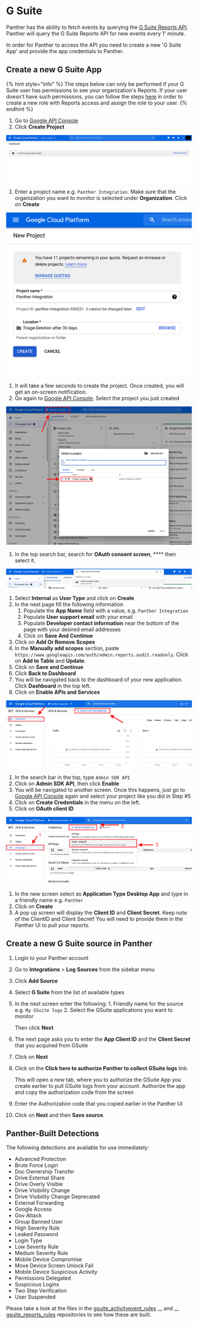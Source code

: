 # G Suite

Panther has the ability to fetch events by querying the [G Suite Reports API](https://developers.google.com/admin-sdk/reports/v1/get-start/getting-started). Panther will query the G Suite Reports API for new events every 1' minute.

In order for Panther to access the API you need to create a new 'G Suite App' and provide the app credentials to Panther.

## Create a new G Suite App

{% hint style="info" %}
The steps below can only be performed if your G Suite user has permissions to see your organization's Reports. If your user doesn't have such permissions, you can follow the steps [here](https://support.google.com/a/answer/2406043) in order to create a new role with Reports access and assign the role to your user.
{% endhint %}

1. Go to [Google API Console](https://console.developers.google.com/project)
2. Click **Create Project**

![](<../../.gitbook/assets/Screen Shot 2021-10-26 at 2.22.33 PM.png>)

1. Enter a project name e.g. `Panther Integration`. Make sure that the organization you want to monitor is selected under **Organization**. Click on **Create**

![](<../../.gitbook/assets/Screen Shot 2021-10-26 at 2.27.19 PM.png>)

1. It will take a few seconds to create the project. Once created, you will get an on-screen notification.
2. Go again to [Google API Console](https://console.developers.google.com). Select the project you just created

![](<../../.gitbook/assets/Screen Shot 2021-10-26 at 2.32.13 PM.png>)

1. In the top search bar, search for **OAuth consent screen**, **** then select it.

![](<../../.gitbook/assets/Screen Shot 2021-10-26 at 2.37.45 PM.png>)

1. Select **Internal** as **User Type** and click on **Create**
2. In the next page fill the following information
   1. Populate the **App Name** field with a value, e.g. `Panther Integration`
   2. Populate **User support email** with your email
   3. Populate **Developer contact information** near the bottom of the page with your desired email addresses
   4. Click on **Save And Continue**
3. Click on **Add Or Remove Scopes**
4. In the **Manually add scopes** section, paste `https://www.googleapis.com/auth/admin.reports.audit.readonly`. Click on **Add to Table** and **Update**.
5. Click on **Save and Continue**
6. Click **Back to Dashboard**
7. You will be navigated back to the dashboard of your new application. Click **Dashboard** in the top left.
8. Click on **Enable APIs and Services**

![](<../../.gitbook/assets/Screen Shot 2021-10-26 at 2.41.45 PM.png>)

1. In the search bar in the top, type `Admin SDK API`
2. Click on **Admin SDK API**, then click **Enable**
3. You will be navigated to another screen. Once this happens, just go to [Google API Console](https://console.developers.google.com) again and select your project  like you did in Step #5
4. Click on **Create Credentials** in the menu on the left.
5. Click on **OAuth client ID**

![](<../../.gitbook/assets/Screen Shot 2021-10-26 at 2.49.24 PM.png>)

1. In the new screen select as **Application Type** **Desktop App** and type in a friendly name e.g. `Panther`
2. Click on **Create**
3. A pop up screen will display the **Client ID** and **Client Secret**. Keep note of the ClientID and Client Secret! You will need to provide them in the Panther UI to pull your reports.

## Create a new G Suite source in Panther

1. Login to your Panther account
2. Go to **Integrations** > **Log** **Sources** from the sidebar menu
3. Click **Add Source**
4. Select **G Suite** from the list of available types
5.  In the next screen enter the following: 1. Friendly name for the source e.g. `My GSuite logs` 2. Select the GSuite applications you want to monitor

    Then click **Next**
6. The next page asks you to enter the **App Client ID** and the **Client Secret** that you acquired from GSuite
7. Click on **Next**
8.  Click on the **Click here to authorize Panther to collect GSuite logs** link.

    This will open a new tab, where you to authorize the GSuite App you create earlier to pull GSuite logs from your account. Authorize the app and copy the authorization code from the screen
9. Enter the Authorization code that you copied earlier in the Panther UI
10. Click on **Next** and then **Save source**.

## Panther-Built Detections

The following detections are available for use immediately:&#x20;

* Advanced Protection
* Brute Force Login
* Doc Ownership Transfer
* Drive External Share
* Drive Overly Visible
* Drive Visibility Change
* Drive Visibility Change Deprecated
* External Forwarding
* Google Access
* Gov Attack
* Group Banned User
* High Severity Rule
* Leaked Password
* Login Type
* Low Severity Rule
* Medium Severity Rule
* Mobile Device Compromise
* Move Device Screen Unlock Fail
* Mobile Device Suspicious Activity
* Permissions Delegated
* Suspicious Logins
* Two Step Verification
* User Suspended

Please take a look at the files in the [gsuite\_activityevent\_rules](https://github.com/panther-labs/panther-analysis/tree/master/gsuite\_activityevent\_rules) __ and __ [gsuite\_reports\_rules](https://github.com/panther-labs/panther-analysis/tree/master/gsuite\_reports\_rules) repositories to see how these are built.&#x20;
